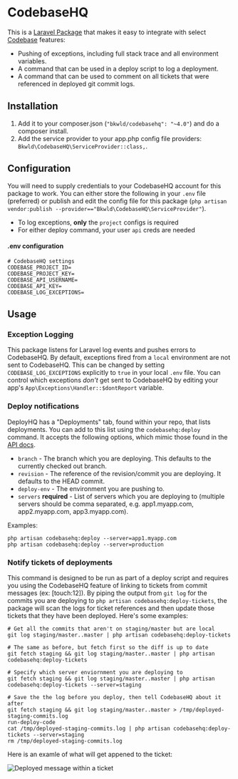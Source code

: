 # CodebaseHQ

This is a [Laravel Package](http://laravel.com/) that makes it easy to integrate with select [Codebase](http://www.codebasehq.com/) features:

* Pushing of exceptions, including full stack trace and all environment variables.
* A command that can be used in a deploy script to log a deployment.
* A command that can be used to comment on all tickets that were referenced in deployed git commit logs.

## Installation

1. Add it to your composer.json (`"bkwld/codebasehq": "~4.0"`) and do a composer install.
2. Add the service provider to your app.php config file providers: `Bkwld\CodebaseHQ\ServiceProvider::class,`.


## Configuration

You will need to supply credentials to your CodebaseHQ account for this package to work. You can either store the following in your `.env` file (preferred) or publish and edit the config file for this package (`php artisan vendor:publish --provider=="Bkwld\CodebaseHQ\ServiceProvider"`).

- To log exceptions, **only** the `project` configs is required
- For either deploy command, your user `api` creds are needed

#### .env configuration

```
# CodebaseHQ settings
CODEBASE_PROJECT_ID=
CODEBASE_PROJECT_KEY=
CODEBASE_API_USERNAME=
CODEBASE_API_KEY=
CODEBASE_LOG_EXCEPTIONS=
```


## Usage

### Exception Logging

This package listens for Laravel log events and pushes errors to CodebaseHQ.  By default, exceptions fired from a `local` environment are not sent to CodebaseHQ.  This can be changed by setting `CODEBASE_LOG_EXCEPTIONS` explicitly to `true` in your local `.env` file.  You can control which exceptions *don't* get sent to CodebaseHQ by editing your app's `App\Exceptions\Handler::$dontReport` variable.

### Deploy notifications

DeployHQ has a "Deployments" tab, found within your repo, that lists deployments.  You can add to this list using the `codebasehq:deploy` command.  It accepts the following options, which mimic those found in the [API docs](http://support.codebasehq.com/kb/repositories/deployments).

- `branch` - The branch which you are deploying. This defaults to the currently checked out branch.
- `revision` - The reference of the revision/commit you are deploying. It defaults to the HEAD commit.
- `deploy-env` - The environment you are pushing to.
- `servers` **required** - List of servers which you are deploying to (multiple servers should be comma separated, e.g. app1.myapp.com, app2.myapp.com, app3.myapp.com).

Examples:

	php artisan codebasehq:deploy --server=app1.myapp.com
	php artisan codebasehq:deploy --server=production

### Notify tickets of deployments

This command is designed to be run as part of a deploy script and requires you using the CodebaseHQ feature of linking to tickets from commit messages (ex: [touch:12]).  By piping the output from `git log` for the commits you are deploying to `php artisan codebasehq:deploy-tickets`, the package will scan the logs for ticket references and then update those tickets that they have been deployed.  Here's some examples:

	# Get all the commits that aren't on staging/master but are local
	git log staging/master..master | php artisan codebasehq:deploy-tickets

	# The same as before, but fetch first so the diff is up to date
	git fetch staging && git log staging/master..master | php artisan codebasehq:deploy-tickets

	# Specify which server enviornment you are deploying to
	git fetch staging && git log staging/master..master | php artisan codebasehq:deploy-tickets --server=staging

	# Save the the log before you deploy, then tell CodebaseHQ about it after
	git fetch staging && git log staging/master..master > /tmp/deployed-staging-commits.log
	run-deploy-code
	cat /tmp/deployed-staging-commits.log | php artisan codebasehq:deploy-tickets --server=staging
	rm /tmp/deployed-staging-commits.log

Here is an examle of what will get appened to the ticket:

![Deployed message within a ticket](http://f.cl.ly/items/342g2T0a04103m031q0Q/PNG.png)
